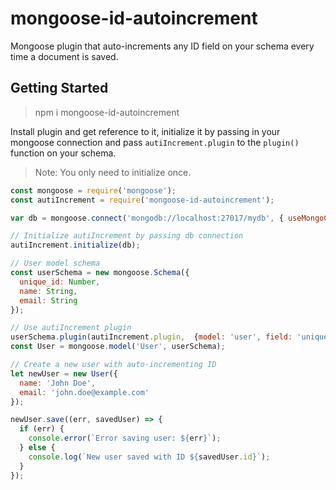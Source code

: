 # mongoose-id-autoincrement
Mongoose plugin that auto-increments any ID field on your schema every time a document is saved.

## Getting Started
> npm i mongoose-id-autoincrement

Install plugin and get reference to it, initialize it by passing in your mongoose connection and pass `autiIncrement.plugin` to the `plugin()` function on your schema.

> Note: You only need to initialize once.

````js
const mongoose = require('mongoose');
const autiIncrement = require('mongoose-id-autoincrement');

var db = mongoose.connect('mongodb://localhost:27017/mydb', { useMongoClient: true})

// Initialize autiIncrement by passing db connection
autiIncrement.initialize(db);

// User model schema
const userSchema = new mongoose.Schema({
  unique_id: Number,
  name: String,
  email: String
});

// Use autiIncrement plugin
userSchema.plugin(autiIncrement.plugin,  {model: 'user', field: 'unique_id', unique: false});
const User = mongoose.model('User', userSchema);

// Create a new user with auto-incrementing ID
let newUser = new User({
  name: 'John Doe',
  email: 'john.doe@example.com'
});

newUser.save((err, savedUser) => {
  if (err) {
    console.error(`Error saving user: ${err}`);
  } else {
    console.log(`New user saved with ID ${savedUser.id}`);
  }
});


````

